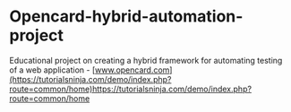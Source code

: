 # Opencard-hybrid-automation-project
Educational project on creating a hybrid framework for automating testing of a web application - [www.opencard.com](https://tutorialsninja.com/demo/index.php?route=common/home)https://tutorialsninja.com/demo/index.php?route=common/home
